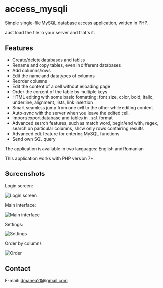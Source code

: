 # access_mysqli
Simple single-file MySQL database access application, written in PHP.

Just load the file to your server and that's it.

## Features
- Create/delete databases and tables
- Rename and copy tables, even in different databases
- Add columns/rows
- Edit the name and datatypes of columns
- Reorder columns
- Edit the content of a cell without reloading page
- Order the content of the table by multiple keys
- HTML editing with some basic formatting: font size, color, bold, italic, underline, alignment, lists, link insertion
- Smart seamless jump from one cell to the other while editing content
- Auto-sync with the server when you leave the edited cell.
- Import/export database and tables in `.sql` format
- Advanced search features, such as match word, begin/end with, regex, search on particular columns, show only rows containing results
- Advanced edit feature for entering MySQL functions
- Send own SQL query

The application is available in two languages: English and Romanian

This application works with PHP version 7+.

## Screenshots
Login screen:

![Login screen](https://user-images.githubusercontent.com/37538163/64001110-ca455480-cb0f-11e9-9816-3248197be4bb.png)

Main interface:

![Main interface](https://user-images.githubusercontent.com/37538163/64006663-717bb900-cb1b-11e9-9e2d-cdca9b1bbaed.png)

Settings:

![Settings](https://user-images.githubusercontent.com/37538163/64006721-89ebd380-cb1b-11e9-9475-bdf12ad2be96.png)

Order by columns:

![Order](https://user-images.githubusercontent.com/37538163/64006748-96702c00-cb1b-11e9-9889-9b9b58948bb0.png)

## Contact
E-mail: dmanea28@gmail.com
